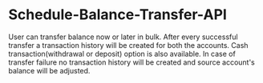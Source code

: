 # Schedule-Balance-Transfer-API
User can transfer balance now or later in bulk. After every successful transfer a transaction history will be created for both the accounts. Cash transaction(withdrawal or deposit) option is also available. In case of transfer failure no transaction history will be created and source account's balance will be adjusted.
